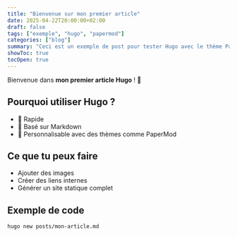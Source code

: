 ```yaml
---
title: "Bienvenue sur mon premier article"
date: 2025-04-22T20:00:00+02:00
draft: false
tags: ["exemple", "hugo", "papermod"]
categories: ["blog"]
summary: "Ceci est un exemple de post pour tester Hugo avec le thème PaperMod."
showToc: true
tocOpen: true
---
```


Bienvenue dans **mon premier article Hugo** ! 🎉

## Pourquoi utiliser Hugo ?

- 💨 Rapide
- 📄 Basé sur Markdown
- 🎨 Personnalisable avec des thèmes comme PaperMod

## Ce que tu peux faire

- Ajouter des images
- Créer des liens internes
- Générer un site statique complet

## Exemple de code

```bash
hugo new posts/mon-article.md
